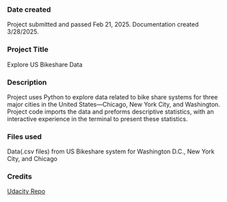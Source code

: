 ### Date created
Project submitted and passed Feb 21, 2025. Documentation created 3/28/2025.

### Project Title
Explore US Bikeshare Data 

### Description
Project uses Python to explore data related to bike share systems for three major cities in the United States—Chicago, New York City, and Washington. Project code imports the data and preforms descriptive statistics, with an interactive experience in the terminal to present these statistics.

### Files used
Data(.csv files) from US Bikeshare system for Washington D.C., New York City, and Chicago 

### Credits
[Udacity Repo](https://github.com/udacity/pdsnd_github)

